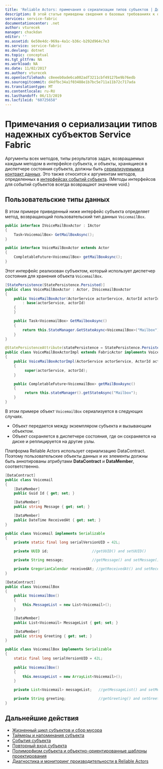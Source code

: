 ```yaml
---
title: 'Reliable Actors: примечания о сериализации типов субъектов | Документация Майкрософт'
description: В этой статье приведены сведения о базовых требованиях к определению сериализуемых классов, которые можно использовать для определения интерфейсов и состояний Reliable Actors в Service Fabric.
services: service-fabric
documentationcenter: .net
author: vturecek
manager: chackdan
editor: ''
ms.assetid: 6e50e4dc-969a-4a1c-b36c-b292d964c7e3
ms.service: service-fabric
ms.devlang: dotnet
ms.topic: conceptual
ms.tgt_pltfrm: NA
ms.workload: NA
ms.date: 11/02/2017
ms.author: vturecek
ms.openlocfilehash: c8eeeb0ade6ca002adf3211cbf49127be9b76edb
ms.sourcegitcommit: d4dfbc34a1f03488e1b7bc5e711a11b72c717ada
ms.translationtype: MT
ms.contentlocale: ru-RU
ms.lasthandoff: 06/13/2019
ms.locfileid: "60725658"
---
```

# <a name="notes-on-service-fabric-reliable-actors-type-serialization"></a>Примечания о сериализации типов надежных субъектов Service Fabric
Аргументы всех методов, типы результатов задач, возвращаемых каждым методом в интерфейсе субъекта, и объекты, хранящиеся в диспетчере состояния субъекта, должны быть [сериализуемыми в контракт данных](/dotnet/framework/wcf/feature-details/types-supported-by-the-data-contract-serializer). Это также относится к аргументам методов, определенных в [интерфейсах событий субъекта](service-fabric-reliable-actors-events.md). (Методы интерфейсов для событий субъектов всегда возвращают значение void.)

## <a name="custom-data-types"></a>Пользовательские типы данных
В этом примере приведенный ниже интерфейс субъекта определяет метод, возвращающий пользовательский тип данных `VoicemailBox`.

```csharp
public interface IVoiceMailBoxActor : IActor
{
    Task<VoicemailBox> GetMailBoxAsync();
}
```

```Java
public interface VoiceMailBoxActor extends Actor
{
    CompletableFuture<VoicemailBox> getMailBoxAsync();
}
```

Этот интерфейс реализован субъектом, который использует диспетчер состояния для хранения объекта `VoicemailBox`.

```csharp
[StatePersistence(StatePersistence.Persisted)]
public class VoiceMailBoxActor : Actor, IVoicemailBoxActor
{
    public VoiceMailBoxActor(ActorService actorService, ActorId actorId)
        : base(actorService, actorId)
    {
    }

    public Task<VoicemailBox> GetMailboxAsync()
    {
        return this.StateManager.GetStateAsync<VoicemailBox>("Mailbox");
    }
}

```

```Java
@StatePersistenceAttribute(statePersistence = StatePersistence.Persisted)
public class VoiceMailBoxActorImpl extends FabricActor implements VoicemailBoxActor
{
    public VoiceMailBoxActorImpl(ActorService actorService, ActorId actorId)
    {
         super(actorService, actorId);
    }

    public CompletableFuture<VoicemailBox> getMailBoxAsync()
    {
         return this.stateManager().getStateAsync("Mailbox");
    }
}

```

В этом примере объект `VoicemailBox` сериализуется в следующих случаях.

* Объект передается между экземпляром субъекта и вызывающим объектом.
* Объект сохраняется в диспетчере состояния, где он сохраняется на диске и реплицируется на другие узлы.

Платформа Reliable Actors использует сериализацию DataContract. Поэтому пользовательские объекты данных и их элементы должны быть аннотированы атрибутами **DataContract** и **DataMember**, соответственно.

```csharp
[DataContract]
public class Voicemail
{
    [DataMember]
    public Guid Id { get; set; }

    [DataMember]
    public string Message { get; set; }

    [DataMember]
    public DateTime ReceivedAt { get; set; }
}
```
```Java
public class Voicemail implements Serializable
{
    private static final long serialVersionUID = 42L;

    private UUID id;                    //getUUID() and setUUID()

    private String message;             //getMessage() and setMessage()

    private GregorianCalendar receivedAt; //getReceivedAt() and setReceivedAt()
}
```


```csharp
[DataContract]
public class VoicemailBox
{
    public VoicemailBox()
    {
        this.MessageList = new List<Voicemail>();
    }

    [DataMember]
    public List<Voicemail> MessageList { get; set; }

    [DataMember]
    public string Greeting { get; set; }
}
```
```Java
public class VoicemailBox implements Serializable
{
    static final long serialVersionUID = 42L;
    
    public VoicemailBox()
    {
        this.messageList = new ArrayList<Voicemail>();
    }

    private List<Voicemail> messageList;   //getMessageList() and setMessageList()

    private String greeting;               //getGreeting() and setGreeting()
}
```


## <a name="next-steps"></a>Дальнейшие действия
* [Жизненный цикл субъектов и сбор мусора](service-fabric-reliable-actors-lifecycle.md)
* [Таймеры и напоминания субъекта](service-fabric-reliable-actors-timers-reminders.md)
* [События субъекта](service-fabric-reliable-actors-events.md)
* [Повторный вход субъекта](service-fabric-reliable-actors-reentrancy.md)
* [Полиморфизм субъекта и объектно-ориентированные шаблоны проектирования](service-fabric-reliable-actors-polymorphism.md)
* [Диагностика и мониторинг производительности в Reliable Actors](service-fabric-reliable-actors-diagnostics.md)
